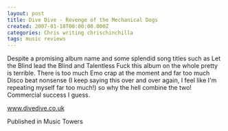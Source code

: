 ```yaml
---
layout: post
title: Dive Dive - Revenge of the Mechanical Dogs
created: 2007-01-18T00:00:00.000Z
categories: Chris writing chrischinchilla
tags: music reviews
---
```


Despite a promising album name and some splendid song titles such as Let the Blind lead the Blind and Talentless Fuck this album on the whole pretty is terrible. There is too much Emo crap at the moment and far too much Disco beat nonsense (I keep saying this over and over again, I feel like I'm repeating myself far too much!) so why the hell combine the two! Commercial success I guess.

<a href='http://www.divedive.co.uk' target='_blank'>www.divedive.co.uk</a>

Published in Music Towers
